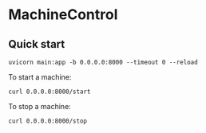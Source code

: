 # MachineControl

## Quick start
```commandline
uvicorn main:app -b 0.0.0.0:8000 --timeout 0 --reload
```
To start a machine:
```commandline
curl 0.0.0.0:8000/start
```
To stop a machine:
```commandline
curl 0.0.0.0:8000/stop
```
